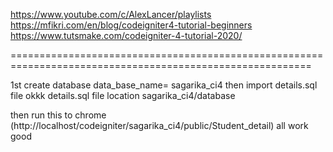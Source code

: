 https://www.youtube.com/c/AlexLancer/playlists
https://mfikri.com/en/blog/codeigniter4-tutorial-beginners
https://www.tutsmake.com/codeigniter-4-tutorial-2020/



==========================================================================================================

1st create database 
data_base_name= sagarika_ci4
then import details.sql file okkk
details.sql file location sagarika_ci4/database

then run this to chrome (http://localhost/codeigniter/sagarika_ci4/public/Student_detail)
all work good
